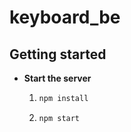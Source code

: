 # keyboard_be

## Getting started

- **Start the server**

  1. ```bash
     npm install
     ```
  2. ```bash
     npm start
     ```
